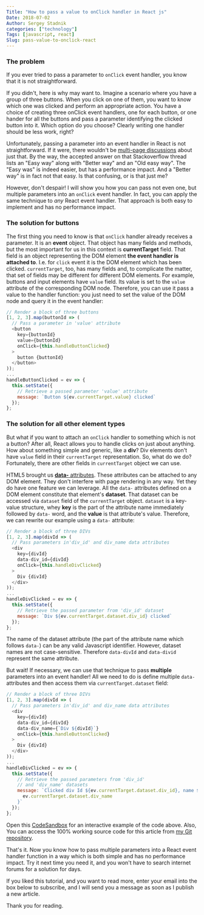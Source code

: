 ```yaml
---
Title: "How to pass a value to onClick handler in React js"
Date: 2018-07-02
Author: Sergey Stadnik
categories: ["technology"]
Tags: [javascript, react]
Slug: pass-value-to-onclick-react
---
```


### The problem

If you ever tried to pass a parameter to `onClick` event handler, you know that it is not straightforward.

If you didn't, here is why may want to. Imagine a scenario where you have a group of three buttons. When you click on one of them, you want to know which one was clicked and perform an appropriate action. You have a choice of creating three onClick event handlers, one for each button, or one hander for all the buttons and pass a parameter identifying the clicked button into it. Which option do you choose? Clearly writing one handler should be less work, right?

Unfortunately, passing a parameter into an event handler in React is not straightforward. If it were, there wouldn't be [multi-page discussions](https://stackoverflow.com/questions/29810914/react-js-onclick-cant-pass-value-to-method) about just that. By the way, the accepted answer on that Stackoverflow thread lists an "Easy way" along with "Better way" and an "Old easy way". The "Easy was" is indeed easier, but has a performance impact. And a "Better way" is in fact not that easy. Is that confusing, or is that just me?

However, don't despair! I will show you how you can pass not even one, but multiple parameters into an `onClick` event handler. In fact, you can apply the same technique to _any_ React event handler. That approach is both easy to implement and has no performance impact.

<!--more-->

### The solution for buttons

The first thing you need to know is that `onClick` handler already receives a parameter. It is an **event** object. That object has many fields and methods, but the most important for us in this context is **currentTarget** field. That field is an object representing the DOM element **the event handler is attached to**. I.e. for `click` event it is the DOM element which has been clicked. `currentTarget`, too, has many fields and, to complicate the matter, that set of fields may be different for different DOM elements. For example, buttons and input elements have `value` field. Its value is set to the `value` attribute of the corresponding DOM node. Therefore, you can use it pass a value to the handler function: you just need to set the value of the DOM node and query it in the event handler:

```js
// Render a block of three buttons
[1, 2, 3].map(buttonId => (
  // Pass a parameter in 'value' attribute
  <button
    key={buttonId}
    value={buttonId}
    onClick={this.handleButtonClicked}
  >
    button {buttonId}
  </button>
));
...
handleButtonClicked = ev => {
  this.setState({
    // Retrieve a passed parameter 'value' attribute
    message: `Button ${ev.currentTarget.value} clicked`
  });
};
```

### The solution for all other element types

But what if you want to attach an `onClick` handler to something which is not a button? After all, React allows you to handle clicks on just about anything. How about something simple and generic, like a **div**? Div elements don't have `value` field in their `currentTarget` representation. So, what do we do? Fortunately, there are other fields in `currentTarget` object we can use.

HTML5 brought us [**data-** attributes](https://developer.mozilla.org/en-US/docs/Web/HTML/Global_attributes/data-*). These attributes can be attached to any DOM element. They don't interfere with page rendering in any way. Yet they do have one feature we can leverage. All the `data-` attributes defined on a DOM element constitute that element's **dataset**. That dataset can be accessed via `dataset` field of the `currentTarget` object. `dataset` is a key-value structure, whey **key** is the part of the attribute name immediately followed by `data-` word, and the **value** is that attribute's value. Therefore, we can rewrite our example using a `data-` attribute:

```js
// Render a block of three DIVs
[1, 2, 3].map(divId => (
  // Pass parameters in'div_id' and div_name data attributes
  <div
    key={divId}
    data-div_id={divId}
    onClick={this.handleDivClicked}
  >
    Div {divId}
  </div>
));
...
handleDivClicked = ev => {
  this.setState({
    // Retrieve the passed parameter from 'div_id' dataset
    message: `Div ${ev.currentTarget.dataset.div_id} clicked`
  });
};
```

The name of the dataset attribute (the part of the attribute name which follows `data-`) can be any valid Javascript identifier. However, dataset names are not case-sensitive. Therefore `data-divId` and `data-divid` represent the same attribute.

But wait! If necessary, we can use that technique to pass **multiple** parameters into an event handler! All we need to do is define multiple ``data-`` attributes and then access them via `currentTarget.dataset` field:

```js
// Render a block of three DIVs
[1, 2, 3].map(divId => (
  // Pass parameters in'div_id' and div_name data attributes
  <div
    key={divId}
    data-div_id={divId}
    data-div_name={`Div ${divId}`}
    onClick={this.handleButtonClicked}
  >
    Div {divId}
  </div>
));
...
handleDivClicked = ev => {
  this.setState({
    // Retrieve the passed parameters from 'div_id'
    // and 'div_name' datasets
    message: `Clicked div Id ${ev.currentTarget.dataset.div_id}, name ${
      ev.currentTarget.dataset.div_name
    }`
  });
};
```

Open this [CodeSandbox](https://codesandbox.io/s/github/ozmoroz/react-pass-parameter-to-onClick/tree/master/) for an interactive example of the code above. Also, You can access the 100% working source code for this article from [my Git repository](https://github.com/ozmoroz/react-pass-parameter-to-onClick).

That's it. Now you know how to pass multiple parameters into a React event handler function in a way which is both simple and has no performance impact. Try it next time you need it, and you won't have to search internet forums for a solution for days.

If you liked this tutorial, and you want to read more, enter your email into the box below to subscribe, and I will send you a message as soon as I publish a new article.

Thank you for reading.